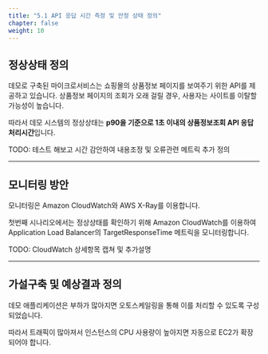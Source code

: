 ```yaml
---
title: "5.1 API 응답 시간 측정 및 안정 상태 정의"
chapter: false
weight: 10
---
```


## 정상상태 정의

데모로 구축된 마이크로서비스는 쇼핑몰의 상품정보 페이지를 보여주기 위한 API를 제공하고 있습니다. 상품정보 페이지의 조회가 오래 걸릴 경우, 사용자는 사이트를 이탈할 가능성이 높습니다.

따라서 데모 시스템의 정상상태는 **p90을 기준으로 1초 이내의 상품정보조회 API 응답처리시간**입니다.

TODO: 테스트 해보고 시간 감안하여 내용조정 및 오류관련 메트릭 추가 정의

---

## 모니터링 방안

모니터링은 Amazon CloudWatch와 AWS X-Ray를 이용합니다.

첫번째 시나리오에서는 정상상태를 확인하기 위해 Amazon CloudWatch를 이용하여 Application Load Balancer의 TargetResponseTime 메트릭을 모니터링합니다.

TODO: CloudWatch 상세항목 캡쳐 및 추가설명

---

## 가설구축 및 예상결과 정의

데모 애플리케이션은 부하가 많아지면 오토스케일링을 통해 이를 처리할 수 있도록 구성되었습니다.

따라서 트래픽이 많아져서 인스턴스의 CPU 사용량이 높아지면 자동으로 EC2가 확장되어야 합니다.
